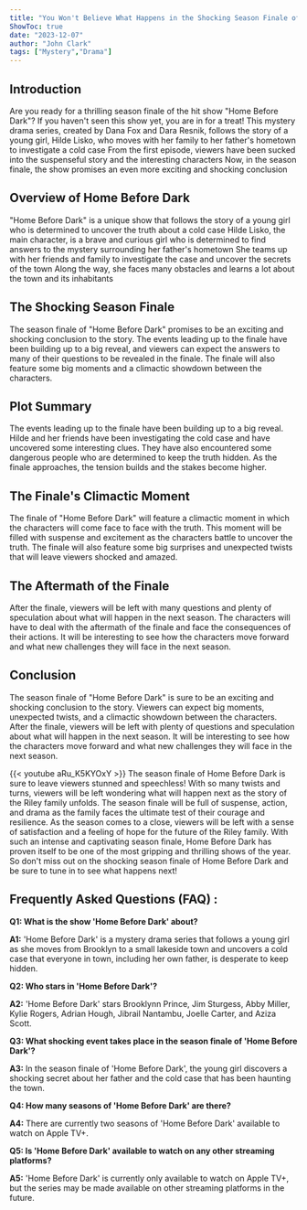 ```yaml
---
title: "You Won't Believe What Happens in the Shocking Season Finale of 'Home Before Dark'!"
ShowToc: true 
date: "2023-12-07"
author: "John Clark" 
tags: ["Mystery","Drama"]
---
```

## Introduction
Are you ready for a thrilling season finale of the hit show "Home Before Dark"? If you haven't seen this show yet, you are in for a treat! This mystery drama series, created by Dana Fox and Dara Resnik, follows the story of a young girl, Hilde Lisko, who moves with her family to her father's hometown to investigate a cold case From the first episode, viewers have been sucked into the suspenseful story and the interesting characters Now, in the season finale, the show promises an even more exciting and shocking conclusion 

## Overview of Home Before Dark
"Home Before Dark" is a unique show that follows the story of a young girl who is determined to uncover the truth about a cold case Hilde Lisko, the main character, is a brave and curious girl who is determined to find answers to the mystery surrounding her father's hometown She teams up with her friends and family to investigate the case and uncover the secrets of the town Along the way, she faces many obstacles and learns a lot about the town and its inhabitants 

## The Shocking Season Finale
The season finale of "Home Before Dark" promises to be an exciting and shocking conclusion to the story. The events leading up to the finale have been building up to a big reveal, and viewers can expect the answers to many of their questions to be revealed in the finale. The finale will also feature some big moments and a climactic showdown between the characters. 

## Plot Summary
The events leading up to the finale have been building up to a big reveal. Hilde and her friends have been investigating the cold case and have uncovered some interesting clues. They have also encountered some dangerous people who are determined to keep the truth hidden. As the finale approaches, the tension builds and the stakes become higher. 

## The Finale's Climactic Moment
The finale of "Home Before Dark" will feature a climactic moment in which the characters will come face to face with the truth. This moment will be filled with suspense and excitement as the characters battle to uncover the truth. The finale will also feature some big surprises and unexpected twists that will leave viewers shocked and amazed. 

## The Aftermath of the Finale
After the finale, viewers will be left with many questions and plenty of speculation about what will happen in the next season. The characters will have to deal with the aftermath of the finale and face the consequences of their actions. It will be interesting to see how the characters move forward and what new challenges they will face in the next season. 

## Conclusion
The season finale of "Home Before Dark" is sure to be an exciting and shocking conclusion to the story. Viewers can expect big moments, unexpected twists, and a climactic showdown between the characters. After the finale, viewers will be left with plenty of questions and speculation about what will happen in the next season. It will be interesting to see how the characters move forward and what new challenges they will face in the next season.

{{< youtube aRu_K5KYOxY >}} 
The season finale of Home Before Dark is sure to leave viewers stunned and speechless! With so many twists and turns, viewers will be left wondering what will happen next as the story of the Riley family unfolds. The season finale will be full of suspense, action, and drama as the family faces the ultimate test of their courage and resilience. As the season comes to a close, viewers will be left with a sense of satisfaction and a feeling of hope for the future of the Riley family. With such an intense and captivating season finale, Home Before Dark has proven itself to be one of the most gripping and thrilling shows of the year. So don't miss out on the shocking season finale of Home Before Dark and be sure to tune in to see what happens next!

## Frequently Asked Questions (FAQ) :
**Q1: What is the show 'Home Before Dark' about?**

**A1:** 'Home Before Dark' is a mystery drama series that follows a young girl as she moves from Brooklyn to a small lakeside town and uncovers a cold case that everyone in town, including her own father, is desperate to keep hidden. 

**Q2: Who stars in 'Home Before Dark'?**

**A2:** 'Home Before Dark' stars Brooklynn Prince, Jim Sturgess, Abby Miller, Kylie Rogers, Adrian Hough, Jibrail Nantambu, Joelle Carter, and Aziza Scott. 

**Q3: What shocking event takes place in the season finale of 'Home Before Dark'?**

**A3:** In the season finale of 'Home Before Dark', the young girl discovers a shocking secret about her father and the cold case that has been haunting the town. 

**Q4: How many seasons of 'Home Before Dark' are there?**

**A4:** There are currently two seasons of 'Home Before Dark' available to watch on Apple TV+. 

**Q5: Is 'Home Before Dark' available to watch on any other streaming platforms?**

**A5:** 'Home Before Dark' is currently only available to watch on Apple TV+, but the series may be made available on other streaming platforms in the future.




